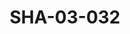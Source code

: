 ---
pid: SHA-03-032
title: SHA-03-032
language: ar
original_label: 
rights: شرحبيل احمد
location_of_original: شرحبيل احمد
photographer_or_studio: 
scanned_from: photograph 16.3 by 21.8
_date: '1969'
location: الصومال
description: مجموعة امام طائرة من ضمنهم عبد العزيز محمد داوود بادي محمد الطيب وفنانة
  الصومالية مريم
additional_notes: '"افتتاح المسرح القومي الصومالي"'
permission_display: 'yes'
on_server: 'yes'
on_website: 'yes'
permalink: /photopages/ar/SHA-03-032
layout: photo-page
---
